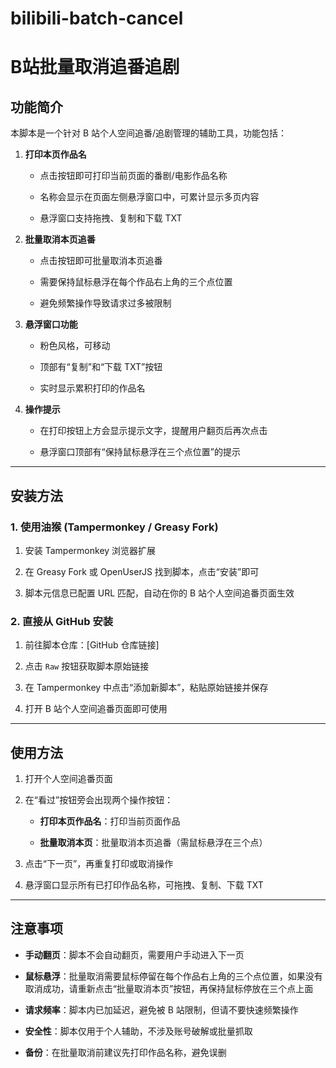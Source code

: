 # bilibili-batch-cancel
# B站批量取消追番追剧
## **功能简介**

本脚本是一个针对 B 站个人空间追番/追剧管理的辅助工具，功能包括：

1. **打印本页作品名**
    
    - 点击按钮即可打印当前页面的番剧/电影作品名称
        
    - 名称会显示在页面左侧悬浮窗口中，可累计显示多页内容
        
    - 悬浮窗口支持拖拽、复制和下载 TXT
        
2. **批量取消本页追番**
    
    - 点击按钮即可批量取消本页追番
        
    - 需要保持鼠标悬浮在每个作品右上角的三个点位置
        
    - 避免频繁操作导致请求过多被限制
        
3. **悬浮窗口功能**
    
    - 粉色风格，可移动
        
    - 顶部有“复制”和“下载 TXT”按钮
        
    - 实时显示累积打印的作品名
        
4. **操作提示**
    
    - 在打印按钮上方会显示提示文字，提醒用户翻页后再次点击
        
    - 悬浮窗口顶部有“保持鼠标悬浮在三个点位置”的提示
        

---

## **安装方法**

### **1. 使用油猴 (Tampermonkey / Greasy Fork)**

1. 安装 Tampermonkey 浏览器扩展
    
2. 在 Greasy Fork 或 OpenUserJS 找到脚本，点击“安装”即可
    
3. 脚本元信息已配置 URL 匹配，自动在你的 B 站个人空间追番页面生效
    

### **2. 直接从 GitHub 安装**

1. 前往脚本仓库：[GitHub 仓库链接]
    
2. 点击 `Raw` 按钮获取脚本原始链接
    
3. 在 Tampermonkey 中点击“添加新脚本”，粘贴原始链接并保存
    
4. 打开 B 站个人空间追番页面即可使用
    

---

## **使用方法**

1. 打开个人空间追番页面
    
2. 在“看过”按钮旁会出现两个操作按钮：
    
    - **打印本页作品名**：打印当前页面作品
        
    - **批量取消本页**：批量取消本页追番（需鼠标悬浮在三个点）
        
3. 点击“下一页”，再重复打印或取消操作
    
4. 悬浮窗口显示所有已打印作品名称，可拖拽、复制、下载 TXT
    

---

## **注意事项**

- **手动翻页**：脚本不会自动翻页，需要用户手动进入下一页
    
- **鼠标悬浮**：批量取消需要鼠标停留在每个作品右上角的三个点位置，如果没有取消成功，请重新点击“批量取消本页”按钮，再保持鼠标停放在三个点上面
    
- **请求频率**：脚本内已加延迟，避免被 B 站限制，但请不要快速频繁操作
    
- **安全性**：脚本仅用于个人辅助，不涉及账号破解或批量抓取
    
- **备份**：在批量取消前建议先打印作品名称，避免误删
